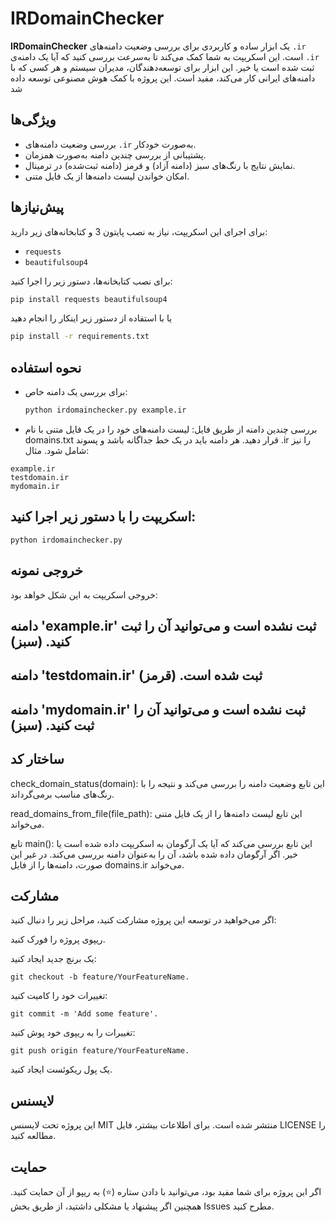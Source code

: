 # IRDomainChecker

**IRDomainChecker** یک ابزار ساده و کاربردی برای بررسی وضعیت دامنه‌های `.ir` است. این اسکریپت به شما کمک می‌کند تا به‌سرعت بررسی کنید که آیا یک دامنه‌ی `.ir` ثبت شده است یا خیر. این ابزار برای توسعه‌دهندگان، مدیران سیستم و هر کسی که با دامنه‌های ایرانی کار می‌کند، مفید است.
این پروژه با کمک هوش مصنوعی توسعه داده شد
## ویژگی‌ها
- بررسی وضعیت دامنه‌های `.ir` به‌صورت خودکار.
- پشتیبانی از بررسی چندین دامنه به‌صورت همزمان.
- نمایش نتایج با رنگ‌های سبز (دامنه آزاد) و قرمز (دامنه ثبت‌شده) در ترمینال.
- امکان خواندن لیست دامنه‌ها از یک فایل متنی.

## پیش‌نیازها
برای اجرای این اسکریپت، نیاز به نصب پایتون 3 و کتابخانه‌های زیر دارید:
- `requests`
- `beautifulsoup4`

برای نصب کتابخانه‌ها، دستور زیر را اجرا کنید:
```bash
pip install requests beautifulsoup4
```
یا با استفاده از دستور زیر اینکار را انجام دهید
```bash
pip install -r requirements.txt
```
## نحوه استفاده
- برای بررسی یک دامنه خاص:
  ```bash
  python irdomainchecker.py example.ir
  ```

- بررسی چندین دامنه از طریق فایل:
لیست دامنه‌های خود را در یک فایل متنی با نام domains.txt قرار دهید. هر دامنه باید در یک خط جداگانه باشد و پسوند .ir را نیز شامل شود. مثال:

```
example.ir
testdomain.ir
mydomain.ir
```
## اسکریپت را با دستور زیر اجرا کنید:

```
python irdomainchecker.py
```
## خروجی نمونه
خروجی اسکریپت به این شکل خواهد بود:


دامنه 'example.ir' ثبت نشده است و می‌توانید آن را ثبت کنید. (سبز)
--------------------------------------------------
دامنه 'testdomain.ir' ثبت شده است. (قرمز)
--------------------------------------------------
دامنه 'mydomain.ir' ثبت نشده است و می‌توانید آن را ثبت کنید. (سبز)
--------------------------------------------------
## ساختار کد
check_domain_status(domain): این تابع وضعیت دامنه را بررسی می‌کند و نتیجه را با رنگ‌های مناسب برمی‌گرداند.

read_domains_from_file(file_path): این تابع لیست دامنه‌ها را از یک فایل متنی می‌خواند.

تابع main(): این تابع بررسی می‌کند که آیا یک آرگومان به اسکریپت داده شده است یا خیر. اگر آرگومان داده شده باشد، آن را به‌عنوان دامنه بررسی می‌کند. در غیر این صورت، دامنه‌ها را از فایل domains.ir می‌خواند.

## مشارکت
اگر می‌خواهید در توسعه این پروژه مشارکت کنید، مراحل زیر را دنبال کنید:

ریپوی پروژه را فورک کنید.

یک برنچ جدید ایجاد کنید:
```
git checkout -b feature/YourFeatureName.
```
تغییرات خود را کامیت کنید:
```
git commit -m 'Add some feature'.
```
تغییرات را به ریپوی خود پوش کنید:
```
git push origin feature/YourFeatureName.
```
یک پول ریکوئست ایجاد کنید.

## لایسنس
این پروژه تحت لایسنس MIT منتشر شده است. برای اطلاعات بیشتر، فایل LICENSE را مطالعه کنید.

## حمایت
اگر این پروژه برای شما مفید بود، می‌توانید با دادن ستاره (⭐) به ریپو از آن حمایت کنید. همچنین اگر پیشنهاد یا مشکلی داشتید، از طریق بخش Issues مطرح کنید.

